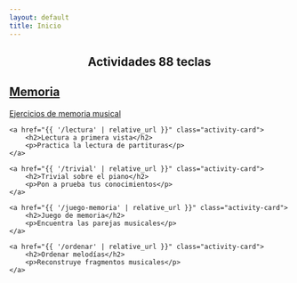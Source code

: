 ```yaml
---
layout: default
title: Inicio
---
```


<h2 style="text-align: center;">Actividades 88 teclas</h2>

<div class="activity-grid">
    <a href="{{ '/memoria' | relative_url }}" class="activity-card">
        <h2>Memoria</h2>
        <p>Ejercicios de memoria musical</p>
    </a>
    
    <a href="{{ '/lectura' | relative_url }}" class="activity-card">
        <h2>Lectura a primera vista</h2>
        <p>Practica la lectura de partituras</p>
    </a>
    
    <a href="{{ '/trivial' | relative_url }}" class="activity-card">
        <h2>Trivial sobre el piano</h2>
        <p>Pon a prueba tus conocimientos</p>
    </a>
    
    <a href="{{ '/juego-memoria' | relative_url }}" class="activity-card">
        <h2>Juego de memoria</h2>
        <p>Encuentra las parejas musicales</p>
    </a>
    
    <a href="{{ '/ordenar' | relative_url }}" class="activity-card">
        <h2>Ordenar melodías</h2>
        <p>Reconstruye fragmentos musicales</p>
    </a>
</div>
